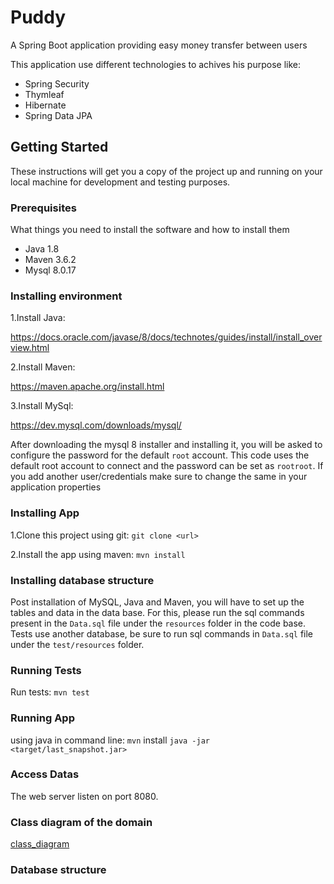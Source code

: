 # Puddy
A Spring Boot application providing easy money transfer between users

This application use different technologies to achives his purpose like:
- Spring Security
- Thymleaf
- Hibernate
- Spring Data JPA

## Getting Started

These instructions will get you a copy of the project up and running on your local machine for development and testing purposes.

### Prerequisites

What things you need to install the software and how to install them

- Java 1.8
- Maven 3.6.2
- Mysql 8.0.17

### Installing environment

1.Install Java:

https://docs.oracle.com/javase/8/docs/technotes/guides/install/install_overview.html

2.Install Maven:

https://maven.apache.org/install.html

3.Install MySql:

https://dev.mysql.com/downloads/mysql/

After downloading the mysql 8 installer and installing it, you will be asked to configure the password for the default `root` account.
This code uses the default root account to connect and the password can be set as `rootroot`. If you add another user/credentials make sure to change the same in your application properties


### Installing App

1.Clone this project using git:
`git clone <url>`

2.Install the app using maven:
`mvn install`

### Installing database structure

Post installation of MySQL, Java and Maven, you will have to set up the tables and data in the data base.
For this, please run the sql commands present in the `Data.sql` file under the `resources` folder in the code base.
Tests use another database, be sure to run sql commands in `Data.sql` file under the `test/resources` folder.

### Running Tests

Run tests:
`mvn test`

### Running App

using java in command line:
`mvn` install
`java -jar <target/last_snapshot.jar>`

### Access Datas
The web server listen on port 8080.

### Class diagram of the domain
[class_diagram](/src/main/resources/P6_01_ClassDiagram.PNG)
### Database structure
